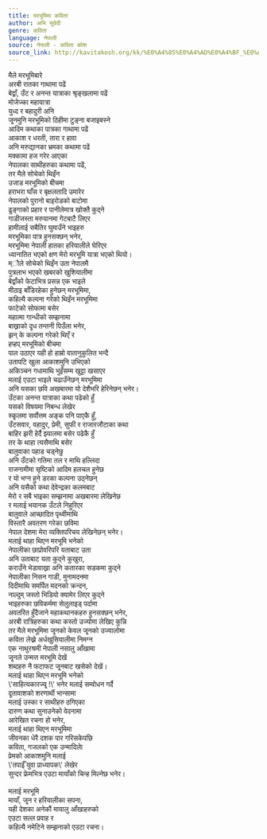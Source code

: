 ```yaml
---
title: मरभूमिमा कविता
author: अभि सुवेदी
genre: कविता
language: नेपाली
source: नेपाली - कविता कोश
source_link: http://kavitakosh.org/kk/%E0%A4%85%E0%A4%AD%E0%A4%BF_%E0%A4%B8%E0%A5%81%E0%A4%B5%E0%A5%87%E0%A4%A6%E0%A5%80
---
```


मैले मरभूमिबारे  
अरबी रातका गाथामा पढें  
बेद्वाँ, उँट र अनन्त यात्राका श्रृङ्खलामा पढें  
मोजेज्का महायात्रा  
युध्द र बहादुरी अनि  
जृ्नमुनि मरभूमिको ठिहीमा टुङ्ना बजाइबस्ने  
आदिम कथाका पात्रका गाथामा पढें  
आकाश र धरती, तारा र हावा  
अनि मरुद्यानका भ्रमका कथामा पढें  
मक्कामा हज गरेर आएका  
नेपालका साथीहरुका कथामा पढें,  
तर मैले सोचेको थिइँन  
उजाड मरभूमिको बीचमा  
हराभरा घाँस र बृक्षलतादि उमारेर  
नेपालको पुरानो बाइरोडको बाटोमा  
ढुङ्गाको प्रहार र पानीलेमात्र खोक्तै कुद्ने  
गाडीजस्ता मरुयानमा गेटबाटै लिएर  
हामीलाई सबैतिर घुमाउँने भाइहरु  
मरभूमिका पात्र हुनसक्छन् भनेर,  
मरभूमिमा नेपाली हातका हरियालीले घेरिएर  
ध्यानातित भएको क्षण मेरो मरभूमि यात्रा भएको थियो।  
म्ौले सोचेको थिइँन उता नेपालमै  
पुत्रलाभ भएको खबरको खुशियालीमा  
बेद्वाँको फेटाभित्र प्रसन्न एक भाइले  
मीठाइ बाँडिरहेका हुनेछन् मरभूमिमा,  
कहिल्यै कल्पना गरेको थिइँन मरभूमिमा  
फाटेको सोफामा बसेर  
महात्मा गान्धीको सम्झनामा  
बाख्राको दृ्ध तन्तनी पिउँला भनेर,  
झन् के कल्पना गरेको थिएँ र  
हप्हप् मरभूमिको बीचमा  
पाल उठाएर यही हो हाम्रो वातानुकुलित भन्दै  
उतापटि खुला आकाशमुनि उभिएको  
अकिञ्चन गधामाथि भुइँसम्म खुट्टा खसाएर  
मलाई एउटा भाइले चढाउँनेछन् मरभूमिमा  
अनि यसका छवि अखबारमा यो देशैभरि हेरिनेछन् भनेर।  
उँटका अनन्त यात्राका कथा पढेको हुँ  
यसको विषयमा निबन्ध लेखेर  
स्कृ्लमा सर्वोत्तम अङ्क पनि पाएकै हुँ,  
उँटसवार, वहादुर, प्रेमी, सुफी र राजारजौटाका कथा  
बाहिर झरी हेर्दै झ्यालमा बसेर पढेकै हुँ  
तर के थाहा त्यसैमाथि बसेर  
बालुवाका पहाड चड्नेछु  
अनि उँटको गतिमा तल र माथि हल्लिदा  
राजनामीमा सृष्टिको आदिम हलचल हुनेछ  
र यो भग्न हुने डरका कल्पना उठ्नेछन्  
अनि यसैको कथा देवेन्द्रका कलमबाट  
मेरो र सबै भाइका सम्झनामा अखबारमा लेखिनेछ  
र मलाई भयानक उँटले निहुरिएर  
बालुवाले आच्छादित पृथ्वीमाथि  
विस्तारै अवतरण गरेका छविमा  
नेपाल देशमा मेरा व्यक्तिपरिचय लेखिनेछन् भनेर।  
मलाई थाहा थिएन मरभूमि भनेको  
नेपालीका छाप्रोवरिपरि यताबाट उता  
अनि उताबाट यता कुद्ने कुखुरा,  
कराउँने भेडावाख्रा अनि कतारका सडकमा कुद्ने  
नेपालीका निसन गाडी, मुनामदनमा  
दिदीमाथि समर्पित मदनको क्रन्दन,  
नाल्दुम् जस्तो भिडियो क्यामेर लिएर कुद्ने  
भाइहरुका छविकर्ममा सेलुलाइड् पर्दामा  
अवतरित हुँदैजाने महाकथानकहरु हुनसक्छन् भनेर,  
अरबी रात्रिहरुका कथा कस्तो उज्योमा लेखिए कुन्नि  
तर मैले मरभूमिमा जृ्नको केवल जृ्नको उज्यालोमा  
कविता लेख्ने अर्धखुसियालीमा निमग्न  
एक नाथुरश्रमी नेपाली नसालु आँखामा  
जृ्नले उन्मत्त मरभूमि देखें  
शब्दहरु नै फटाफट जृ्नबाट खसेको देखें।  
मलाई थाहा थिएन मरभूमि भनेको  
\\'साहित्यकारज्यृ् !\\' भनेर मलाई सम्वोधन गर्दै  
दृ्तावाशको शरणार्थी भान्सामा  
मलाई उस्का र साथीहरु ठगिएका  
दारुण कथा सुनाउनेको वेदनामा  
आरेखित रचना हो भनेर,  
मलाई थाहा थिएन मरभूमिमा  
जीवनका धेरै दशक पार गरिसकेपछि  
कविता, गजलको एक उन्मादिलेा  
प्रेमको आकाशमुनि मलाई  
\\'तपाईँ युवा प्राध्यापक\\' लेखेर  
सुन्दर फ्रेमभित्र एउटा मायाँको चिन्ह मिल्नेछ भनेर।  
   
मलाई मरभूमि  
मायाँ, जृ्न र हरियालीका सपना,  
यही देशका अनेकौं मायालु आँखाहरुको  
एउटा सल्ल प्रवाह र  
कहिल्यै नमेटिने सम्झनाको एउटा रचना।
